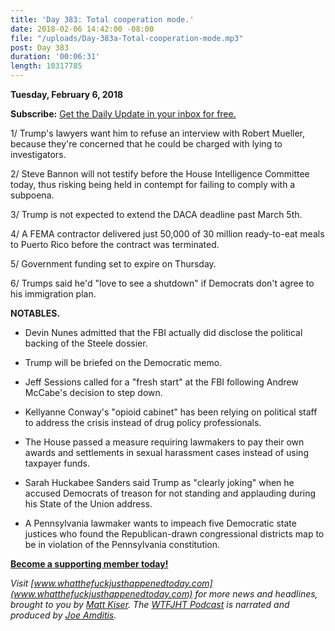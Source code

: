 ```yaml
---
title: 'Day 383: Total cooperation mode.'
date: 2018-02-06 14:42:00 -08:00
file: "/uploads/Day-383a-Total-cooperation-mode.mp3"
post: Day 383
duration: '00:06:31'
length: 10317785
---
```


**Tuesday, February 6, 2018**

**Subscribe:** [Get the Daily Update in your inbox for free.](https://whatthefuckjusthappenedtoday.com/subscribe/)

1/ Trump's lawyers want him to refuse an interview with Robert Mueller, because they're concerned that he could be charged with lying to investigators.

2/ Steve Bannon will not testify before the House Intelligence Committee today, thus risking being held in contempt for failing to comply with a subpoena.

3/ Trump is not expected to extend the DACA deadline past March 5th.

4/ A FEMA contractor delivered just 50,000 of 30 million ready-to-eat meals to Puerto Rico before the contract was terminated.

5/ Government funding set to expire on Thursday.

6/ Trumps said he'd "love to see a shutdown" if Democrats don't agree to his immigration plan.

**NOTABLES.**

* Devin Nunes admitted that the FBI actually did disclose the political backing of the Steele dossier.

* Trump will be briefed on the Democratic memo.

* Jeff Sessions called for a "fresh start" at the FBI following Andrew McCabe's decision to step down.

* Kellyanne Conway's "opioid cabinet" has been relying on political staff to address the crisis instead of drug policy professionals.

* The House passed a measure requiring lawmakers to pay their own awards and settlements in sexual harassment cases instead of using taxpayer funds.

* Sarah Huckabee Sanders said Trump as "clearly joking" when he accused Democrats of treason for not standing and applauding during his State of the Union address.

* A Pennsylvania lawmaker wants to impeach five Democratic state justices who found the Republican-drawn congressional districts map to be in violation of the Pennsylvania constitution.

**[Become a supporting member today!](https://whatthefuckjusthappenedtoday.com/membership/?utm_source=2017\+Donors&utm_campaign=8dccd905d9-&utm_medium=email&utm_term=0_3bd36f654c-8dccd905d9-169730397)**

*Visit [www.whatthefuckjusthappenedtoday.com](www.whatthefuckjusthappenedtoday.com) for more news and headlines, brought to you by [Matt Kiser](https://twitter.com/Matt_Kiser). The [WTFJHT Podcast](https://whatthefuckjusthappenedtoday.com/podcasts/) is narrated and produced by [Joe Amditis](https://twitter.com/jsamditis).*